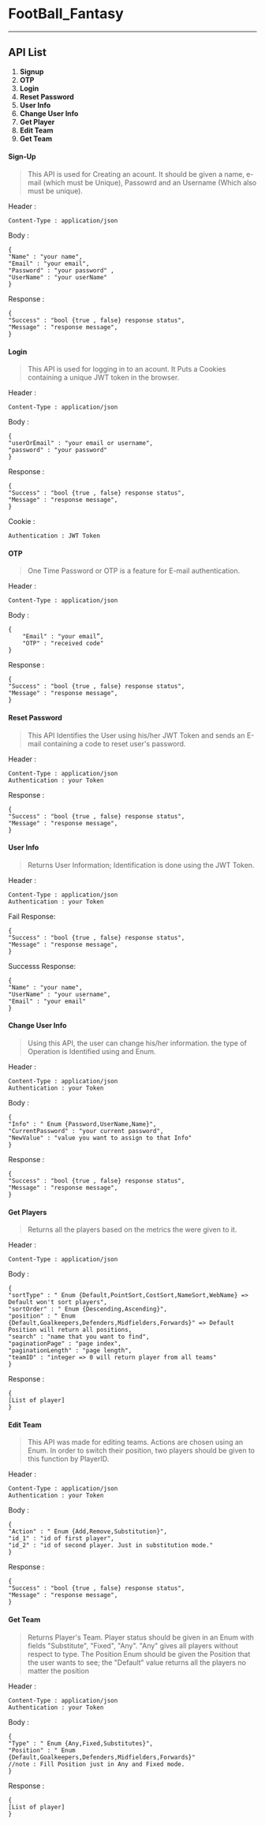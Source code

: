# FootBall_Fantasy
---

## API List 

1. **Signup**
1. **OTP**
1. **Login**
1. **Reset Password**
1. **User Info**
1. **Change User Info**
1. **Get Player**
1. **Edit Team**
1. **Get Team**

#### Sign-Up
> This API is used for Creating an acount. It should be given a name, e-mail (which must be Unique), Passowrd and an Username (Which also must be unique). 

Header :
```
Content-Type : application/json
```
Body :
```
{
"Name" : "your name",
"Email" : "your email",
"Password" : "your password" ,
"UserName" : "your userName"
}
```
Response :
```
{
"Success" : "bool {true , false} response status",
"Message" : "response message",
}
```

#### Login
> This API is used for logging in to an acount. It Puts a Cookies containing a unique JWT token in the browser.


Header :
```
Content-Type : application/json
```
Body :
```
{
"userOrEmail" : "your email or username",
"password" : "your password"
}
```
Response :
```
{
"Success" : "bool {true , false} response status",
"Message" : "response message",
}
```
Cookie :
```
Authentication : JWT Token
```

#### OTP
> One Time Password or OTP is a feature for E-mail authentication.

Header :
```
Content-Type : application/json
```
Body :
```
{
    "Email" : "your email”,
    "OTP" : "received code"
}
```
Response :
```
{
"Success" : "bool {true , false} response status",
"Message" : "response message",
}
```

#### Reset Password
> This API Identifies the User using his/her JWT Token and sends an E-mail containing a code to reset user's password.

Header :
```
Content-Type : application/json
Authentication : your Token
```

Response :
```
{
"Success" : "bool {true , false} response status",
"Message" : "response message",
}
```
#### User Info
> Returns User Information; Identification is done using the JWT Token.

Header :
```
Content-Type : application/json
Authentication : your Token
```
Fail Response:
```
{
"Success" : "bool {true , false} response status",
"Message" : "response message",
}
```
Successs Response:
```
{
"Name" : "your name",
"UserName" : "your username",
"Email" : "your email"
}
```

#### Change User Info
> Using this API, the user can change his/her information. the type of Operation is Identified using and Enum.

Header :
```
Content-Type : application/json
Authentication : your Token
```
Body :
```
{
"Info" : " Enum {Password,UserName,Name}",
"CurrentPassword" : "your current password",
"NewValue" : "value you want to assign to that Info"
}
```
Response :
```
{
"Success" : "bool {true , false} response status",
"Message" : "response message",
}
```

#### Get Players
> Returns all the players based on the metrics the were given to it.

Header :
```
Content-Type : application/json
```
Body :
```
{
"sortType" : " Enum {Default,PointSort,CostSort,NameSort,WebName} => Default won't sort players",
"sortOrder" : " Enum {Descending,Ascending}",
"position" : " Enum {Default,Goalkeepers,Defenders,Midfielders,Forwards}" => Default Position will return all positions,
"search" : "name that you want to find",
"paginationPage" : "page index",
"paginationLength" : "page length",
"teamID" : "integer => 0 will return player from all teams"
}
```
Response :
```
{
[List of player]
}
```

#### Edit Team
>This API was made for editing teams. Actions are chosen using an Enum. In order to switch their position, two players should be given to this function by PlayerID.

Header :
```
Content-Type : application/json
Authentication : your Token
```
Body :
```
{
"Action" : " Enum {Add,Remove,Substitution}",
"id_1" : "id of first player",
"id_2" : "id of second player. Just in substitution mode."
}
```
Response :
```
{
"Success" : "bool {true , false} response status",
"Message" : "response message",
}
```

#### Get Team
> Returns Player's Team. Player status should be given in an Enum with fields "Substitute", "Fixed", "Any". "Any" gives all players without respect to type. The Position Enum should be given the Position that the user wants to see; the "Default" value returns all the players no matter the position

Header :
```
Content-Type : application/json
Authentication : your Token
```
Body :
```
{
"Type" : " Enum {Any,Fixed,Substitutes}",
"Position" : " Enum {Default,Goalkeepers,Defenders,Midfielders,Forwards}"
//note : Fill Position just in Any and Fixed mode.
}
```
Response :
```
{
[List of player]
}
```
